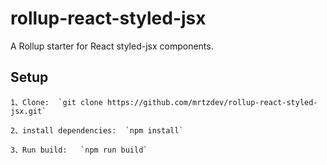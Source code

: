 # rollup-react-styled-jsx

A Rollup starter for React styled-jsx components.

## Setup

```
1、Clone:  `git clone https://github.com/mrtzdev/rollup-react-styled-jsx.git`
```

```
2、install dependencies:  `npm install`
```

```
3、Run build:   `npm run build`
```
